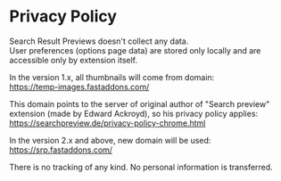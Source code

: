 # Privacy Policy

Search Result Previews doesn't collect any data.  
User preferences (options page data) are stored only locally and are accessible only by extension itself.

In the version 1.x, all thumbnails will come from domain:    
https://temp-images.fastaddons.com/

This domain points to the server of original author of "Search preview" extension (made by Edward Ackroyd), so his privacy policy applies:  
https://searchpreview.de/privacy-policy-chrome.html

In the version 2.x and above, new domain will be used:  
https://srp.fastaddons.com/

There is no tracking of any kind. No personal information is transferred.
